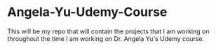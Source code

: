 # Angela-Yu-Udemy-Course
This will be my repo that will contain the projects that I am working on throughout the time I am working on Dr. Angela Yu's Udemy course. 
